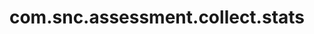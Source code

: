 ---
weight: 501
layout: page
title: com.snc.assessment.collect.stats
description: ""
value: "e27747eb533223008366ddeeff7b12a5"
---
